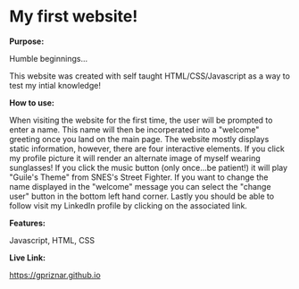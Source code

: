 # My first website!

**Purpose:**

Humble beginnings...

This website was created with self taught HTML/CSS/Javascript as a way to test my intial knowledge!

**How to use:**

When visiting the website for the first time, the user will be prompted to enter a name. This name will then be incorperated into a "welcome" greeting once you land on the main page. The website mostly displays static information, however, there are four interactive elements. If you click my profile picture it will render an alternate image of myself wearing sunglasses! If you click the music button (only once...be patient!) it will play "Guile's Theme" from SNES's Street Fighter. If you want to change the name displayed in the "welcome" message you can select the "change user" button in the bottom left hand corner. Lastly you should be able to follow visit my LinkedIn profile by clicking on the associated link. 


**Features:** 

Javascript, HTML, CSS

**Live Link:** 

https://gpriznar.github.io
